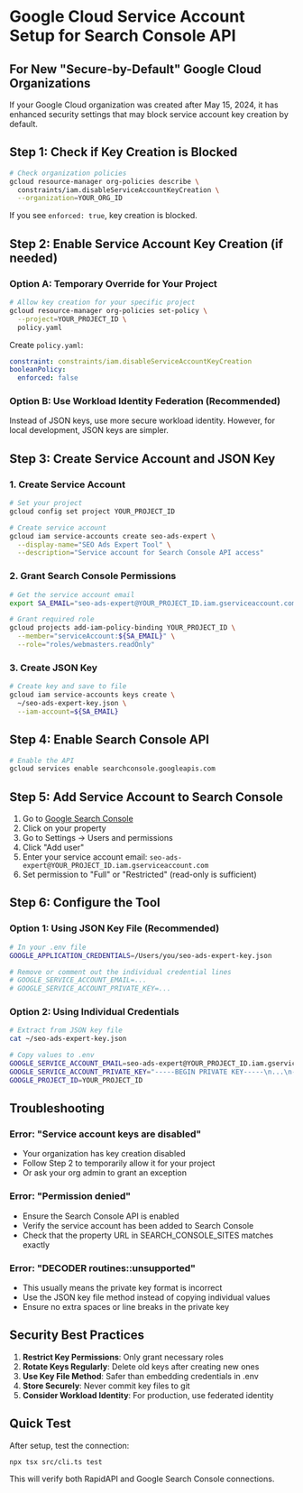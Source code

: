 # Google Cloud Service Account Setup for Search Console API

## For New "Secure-by-Default" Google Cloud Organizations

If your Google Cloud organization was created after May 15, 2024, it has enhanced security settings that may block service account key creation by default.

## Step 1: Check if Key Creation is Blocked

```bash
# Check organization policies
gcloud resource-manager org-policies describe \
  constraints/iam.disableServiceAccountKeyCreation \
  --organization=YOUR_ORG_ID
```

If you see `enforced: true`, key creation is blocked.

## Step 2: Enable Service Account Key Creation (if needed)

### Option A: Temporary Override for Your Project
```bash
# Allow key creation for your specific project
gcloud resource-manager org-policies set-policy \
  --project=YOUR_PROJECT_ID \
  policy.yaml
```

Create `policy.yaml`:
```yaml
constraint: constraints/iam.disableServiceAccountKeyCreation
booleanPolicy:
  enforced: false
```

### Option B: Use Workload Identity Federation (Recommended)
Instead of JSON keys, use more secure workload identity. However, for local development, JSON keys are simpler.

## Step 3: Create Service Account and JSON Key

### 1. Create Service Account
```bash
# Set your project
gcloud config set project YOUR_PROJECT_ID

# Create service account
gcloud iam service-accounts create seo-ads-expert \
  --display-name="SEO Ads Expert Tool" \
  --description="Service account for Search Console API access"
```

### 2. Grant Search Console Permissions
```bash
# Get the service account email
export SA_EMAIL="seo-ads-expert@YOUR_PROJECT_ID.iam.gserviceaccount.com"

# Grant required role
gcloud projects add-iam-policy-binding YOUR_PROJECT_ID \
  --member="serviceAccount:${SA_EMAIL}" \
  --role="roles/webmasters.readOnly"
```

### 3. Create JSON Key
```bash
# Create key and save to file
gcloud iam service-accounts keys create \
  ~/seo-ads-expert-key.json \
  --iam-account=${SA_EMAIL}
```

## Step 4: Enable Search Console API

```bash
# Enable the API
gcloud services enable searchconsole.googleapis.com
```

## Step 5: Add Service Account to Search Console

1. Go to [Google Search Console](https://search.google.com/search-console)
2. Click on your property
3. Go to Settings → Users and permissions
4. Click "Add user"
5. Enter your service account email: `seo-ads-expert@YOUR_PROJECT_ID.iam.gserviceaccount.com`
6. Set permission to "Full" or "Restricted" (read-only is sufficient)

## Step 6: Configure the Tool

### Option 1: Using JSON Key File (Recommended)
```bash
# In your .env file
GOOGLE_APPLICATION_CREDENTIALS=/Users/you/seo-ads-expert-key.json

# Remove or comment out the individual credential lines
# GOOGLE_SERVICE_ACCOUNT_EMAIL=...
# GOOGLE_SERVICE_ACCOUNT_PRIVATE_KEY=...
```

### Option 2: Using Individual Credentials
```bash
# Extract from JSON key file
cat ~/seo-ads-expert-key.json

# Copy values to .env
GOOGLE_SERVICE_ACCOUNT_EMAIL=seo-ads-expert@YOUR_PROJECT_ID.iam.gserviceaccount.com
GOOGLE_SERVICE_ACCOUNT_PRIVATE_KEY="-----BEGIN PRIVATE KEY-----\n...\n-----END PRIVATE KEY-----\n"
GOOGLE_PROJECT_ID=YOUR_PROJECT_ID
```

## Troubleshooting

### Error: "Service account keys are disabled"
- Your organization has key creation disabled
- Follow Step 2 to temporarily allow it for your project
- Or ask your org admin to grant an exception

### Error: "Permission denied" 
- Ensure the Search Console API is enabled
- Verify the service account has been added to Search Console
- Check that the property URL in SEARCH_CONSOLE_SITES matches exactly

### Error: "DECODER routines::unsupported"
- This usually means the private key format is incorrect
- Use the JSON key file method instead of copying individual values
- Ensure no extra spaces or line breaks in the private key

## Security Best Practices

1. **Restrict Key Permissions**: Only grant necessary roles
2. **Rotate Keys Regularly**: Delete old keys after creating new ones
3. **Use Key File Method**: Safer than embedding credentials in .env
4. **Store Securely**: Never commit key files to git
5. **Consider Workload Identity**: For production, use federated identity

## Quick Test

After setup, test the connection:
```bash
npx tsx src/cli.ts test
```

This will verify both RapidAPI and Google Search Console connections.